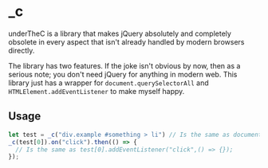 # _c
underTheC is a library that makes jQuery absolutely and completely obsolete in every aspect that isn't already handled by modern browsers directly.

The library has two features. If the joke isn't obvious by now, then as a serious note; you don't need jQuery for anything in modern web. This library just has a wrapper for `document.querySelectorAll` and `HTMLElement.addEventListener` to make myself happy.

## Usage
```javascript
let test = _c("div.example #something > li") // Is the same as document.querySelectorAll("div.example #something > li")
_c(test[0]).on("click").then(() => {
  // Is the same as test[0].addEventListener("click",() => {});
});
```
